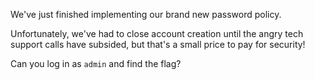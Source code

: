 We've just finished implementing our brand new password policy.

Unfortunately, we've had to close account creation until the angry tech support calls have subsided, but that's a small price to pay for security!

Can you log in as `admin` and find the flag?